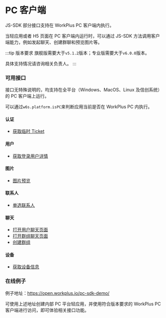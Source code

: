 # PC 客户端

JS-SDK 部分接口支持在 WorkPlus PC 客户端内执行。

当轻应用或者 H5 页面在 PC 客户端内运行时，可以通过 JS-SDK 方法调用客户端能力，例如发起聊天、创建群聊和预览图片等。

:::tip 版本要求
旗舰版需要大于`v5.1.2`版本；专业版需要大于`v6.0.0`版本。

具体支持情况请咨询相关负责人。
:::

### 可用接口

接口无特殊说明的，均支持在全平台（Windows、MacOS、Linux 及信创系统）的 PC 客户端上运行。

可以通过`w6s.platform.isPC`来判断应用当前是否在 WorkPlus PC 内执行。

#### 认证
  - [获取临时 Ticket](/js-sdk/auth.html#获取临时-ticket)

#### 用户
  - [获取登录用户详情](/js-sdk/user.html#获取登录用户详情)

#### 图片
  - [图片预览](/js-sdk/image.html#图片预览)

#### 联系人
  - [单选联系人](/js-sdk/contact.html#单选联系人)

#### 聊天
  - [打开用户聊天页面](/js-sdk/session.html#打开用户聊天页面)
  - [打开群组聊天页面](/js-sdk/session.html#打开群组聊天页面)
  - [创建群组](/js-sdk/session.html#创建群组)

#### 设备
  - [获取设备信息](/js-sdk/device.html#获取设备信息)

### 在线例子

例子地址：https://open.workplus.io/pc-sdk-demo/ 

可使用上述地址创建内部 PC 平台轻应用，并使用符合版本要求的 WorkPlus PC 客户端进行访问，即可体验相关接口功能。



